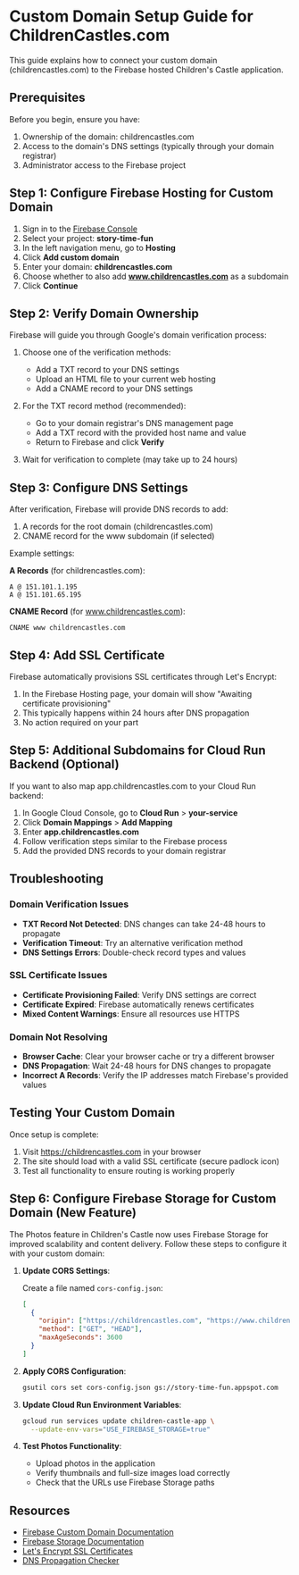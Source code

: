 # Custom Domain Setup Guide for ChildrenCastles.com

This guide explains how to connect your custom domain (childrencastles.com) to the Firebase hosted Children's Castle application.

## Prerequisites

Before you begin, ensure you have:

1. Ownership of the domain: childrencastles.com
2. Access to the domain's DNS settings (typically through your domain registrar)
3. Administrator access to the Firebase project

## Step 1: Configure Firebase Hosting for Custom Domain

1. Sign in to the [Firebase Console](https://console.firebase.google.com/)
2. Select your project: **story-time-fun**
3. In the left navigation menu, go to **Hosting**
4. Click **Add custom domain**
5. Enter your domain: **childrencastles.com**
6. Choose whether to also add **www.childrencastles.com** as a subdomain
7. Click **Continue**

## Step 2: Verify Domain Ownership

Firebase will guide you through Google's domain verification process:

1. Choose one of the verification methods:
   - Add a TXT record to your DNS settings
   - Upload an HTML file to your current web hosting
   - Add a CNAME record to your DNS settings
   
2. For the TXT record method (recommended):
   - Go to your domain registrar's DNS management page
   - Add a TXT record with the provided host name and value
   - Return to Firebase and click **Verify**
   
3. Wait for verification to complete (may take up to 24 hours)

## Step 3: Configure DNS Settings

After verification, Firebase will provide DNS records to add:

1. A records for the root domain (childrencastles.com)
2. CNAME record for the www subdomain (if selected)

Example settings:

**A Records** (for childrencastles.com):
```
A @ 151.101.1.195
A @ 151.101.65.195
```

**CNAME Record** (for www.childrencastles.com):
```
CNAME www childrencastles.com
```

## Step 4: Add SSL Certificate

Firebase automatically provisions SSL certificates through Let's Encrypt:

1. In the Firebase Hosting page, your domain will show "Awaiting certificate provisioning"
2. This typically happens within 24 hours after DNS propagation
3. No action required on your part

## Step 5: Additional Subdomains for Cloud Run Backend (Optional)

If you want to also map app.childrencastles.com to your Cloud Run backend:

1. In Google Cloud Console, go to **Cloud Run** > **your-service**
2. Click **Domain Mappings** > **Add Mapping**
3. Enter **app.childrencastles.com**
4. Follow verification steps similar to the Firebase process
5. Add the provided DNS records to your domain registrar

## Troubleshooting

### Domain Verification Issues

- **TXT Record Not Detected**: DNS changes can take 24-48 hours to propagate
- **Verification Timeout**: Try an alternative verification method
- **DNS Settings Errors**: Double-check record types and values

### SSL Certificate Issues

- **Certificate Provisioning Failed**: Verify DNS settings are correct
- **Certificate Expired**: Firebase automatically renews certificates
- **Mixed Content Warnings**: Ensure all resources use HTTPS

### Domain Not Resolving

- **Browser Cache**: Clear your browser cache or try a different browser
- **DNS Propagation**: Wait 24-48 hours for DNS changes to propagate
- **Incorrect A Records**: Verify the IP addresses match Firebase's provided values

## Testing Your Custom Domain

Once setup is complete:

1. Visit https://childrencastles.com in your browser
2. The site should load with a valid SSL certificate (secure padlock icon)
3. Test all functionality to ensure routing is working properly

## Step 6: Configure Firebase Storage for Custom Domain (New Feature)

The Photos feature in Children's Castle now uses Firebase Storage for improved scalability and content delivery. Follow these steps to configure it with your custom domain:

1. **Update CORS Settings**:
   
   Create a file named `cors-config.json`:
   ```json
   [
     {
       "origin": ["https://childrencastles.com", "https://www.childrencastles.com", "https://app.childrencastles.com"],
       "method": ["GET", "HEAD"],
       "maxAgeSeconds": 3600
     }
   ]
   ```

2. **Apply CORS Configuration**:
   ```bash
   gsutil cors set cors-config.json gs://story-time-fun.appspot.com
   ```

3. **Update Cloud Run Environment Variables**:
   ```bash
   gcloud run services update children-castle-app \
     --update-env-vars="USE_FIREBASE_STORAGE=true"
   ```

4. **Test Photos Functionality**:
   - Upload photos in the application
   - Verify thumbnails and full-size images load correctly
   - Check that the URLs use Firebase Storage paths

## Resources

- [Firebase Custom Domain Documentation](https://firebase.google.com/docs/hosting/custom-domain)
- [Firebase Storage Documentation](https://firebase.google.com/docs/storage)
- [Let's Encrypt SSL Certificates](https://letsencrypt.org/)
- [DNS Propagation Checker](https://www.whatsmydns.net/)